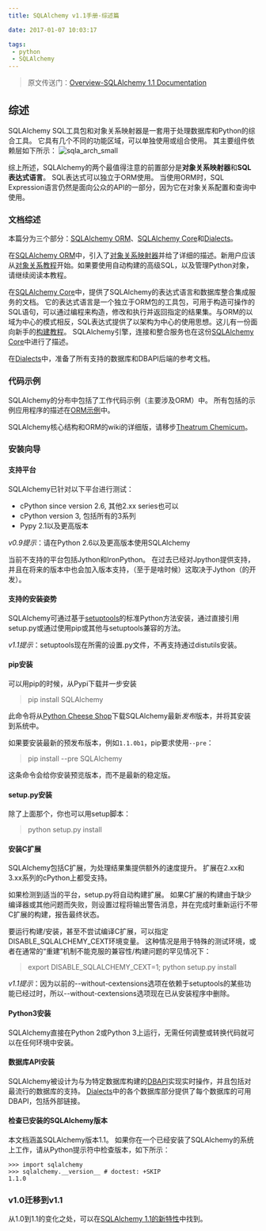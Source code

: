 ```yaml
---
title: SQLAlchemy v1.1手册-综述篇

date: 2017-01-07 10:03:17

tags:
 - python
 - SQLAlchemy
---
```


> 原文传送门：[Overview-SQLAlchemy 1.1 Documentation](http://docs.sqlalchemy.org/en/latest/intro.html)

## 综述

SQLAlchemy SQL工具包和对象关系映射器是一套用于处理数据库和Python的综合工具。 它具有几个不同的功能区域，可以单独使用或组合使用。 其主要组件依赖层如下所示：
![sqla_arch_small](http://docs.sqlalchemy.org/en/latest/_images/sqla_arch_small.png)

综上所述，SQLAlchemy的两个最值得注意的前置部分是**对象关系映射器**和**SQL表达式语言**。 SQL表达式可以独立于ORM使用。 当使用ORM时，SQL Expression语言仍然是面向公众的API的一部分，因为它在对象关系配置和查询中使用。

### 文档综述

本篇分为三个部分：[SQLAlchemy ORM](http://docs.sqlalchemy.org/en/latest/orm/index.html)、[SQLAlchemy Core](http://docs.sqlalchemy.org/en/latest/core/index.html)和[Dialects](http://docs.sqlalchemy.org/en/latest/dialects/index.html)。

在[SQLAlchemy ORM](http://docs.sqlalchemy.org/en/latest/orm/index.html)中，引入了[对象关系映射器](http://docs.sqlalchemy.org/en/latest/orm/tutorial.html)并给了详细的描述。新用户应该从[对象关系教程](http://docs.sqlalchemy.org/en/latest/orm/tutorial.html)开始。如果要使用自动构建的高级SQL，以及管理Python对象，请继续阅读本教程。

在[SQLAlchemy Core](http://docs.sqlalchemy.org/en/latest/core/index.html)中，提供了SQLAlchemy的表达式语言和数据库整合集成服务的文档。 它的表达式语言是一个独立于ORM包的工具包，可用于构造可操作的SQL语句，可以通过编程来构造，修改和执行并返回指定的结果集。与ORM的以域为中心的模式相反，SQL表达式提供了以架构为中心的使用思想。这儿有一份面向新手的[构建教程](http://docs.sqlalchemy.org/en/latest/core/tutorial.html)。 SQLAlchemy引擎，连接和整合服务也在这份[SQLAlchemy Core](http://docs.sqlalchemy.org/en/latest/core/index.html)中进行了描述。

在[Dialects](http://docs.sqlalchemy.org/en/latest/dialects/index.html)中，准备了所有支持的数据库和DBAPI后端的参考文档。

### 代码示例

SQLAlchemy的分布中包括了工作代码示例（主要涉及ORM）中。 所有包括的示例应用程序的描述在[ORM示例](http://docs.sqlalchemy.org/en/latest/orm/examples.html)中。

SQLAlchemy核心结构和ORM的wiki的详细版，请移步[Theatrum Chemicum](http://www.sqlalchemy.org/trac/wiki/UsageRecipes)。

### 安装向导

#### 支持平台

SQLAlchemy已针对以下平台进行测试：

 - cPython since version 2.6, 其他2.xx series也可以
 - cPython version 3, 包括所有的3系列
 - Pypy 2.1以及更高版本

*v0.9提示*：请在Python 2.6以及更高版本使用SQLAlchemy

当前不支持的平台包括Jython和IronPython。 在过去已经对Jpython提供支持，并且在将来的版本中也会加入版本支持，（至于是啥时候）这取决于Jython（的开发）。

#### 支持的安装姿势

SQLAlchemy可通过基于[setuptools](https://pypi.python.org/pypi/setuptools/)的标准Python方法安装，通过直接引用setup.py或通过使用pip或其他与setuptools兼容的方法。

*v1.1提示*：setuptools现在所需的设置.py文件，不再支持通过distutils安装。

#### pip安装

可以用pip的时候，从Pypi下载并一步安装

> pip install SQLAlchemy

此命令将从[Python Cheese Shop](http://pypi.python.org/pypi/SQLAlchemy)下载SQLAlchemy最新*发布*版本，并将其安装到系统中。

如果要安装最新的预发布版本，例如`1.1.0b1`，pip要求使用`--pre`：

>pip install --pre SQLAlchemy

这条命令会给你安装预览版本，而不是最新的稳定版。

#### setup.py安装

除了上面那个，你也可以用setup脚本：

>python setup.py install

#### 安装C扩展

SQLAlchemy包括C扩展，为处理结果集提供额外的速度提升。 扩展在2.xx和3.xx系列的cPython上都受支持。

如果检测到适当的平台，setup.py将自动构建扩展。 如果C扩展的构建由于缺少编译器或其他问题而失败，则设置过程将输出警告消息，并在完成时重新运行不带C扩展的构建，报告最终状态。

要运行构建/安装，甚至不尝试编译C扩展，可以指定DISABLE_SQLALCHEMY_CEXT环境变量。 这种情况是用于特殊的测试环境，或者在通常的“重建”机制不能克服的兼容性/构建问题的罕见情况下：

>export DISABLE_SQLALCHEMY_CEXT=1; python setup.py install

*v1.1提示*：因为以前的--without-cextensions选项在依赖于setuptools的某些功能已经过时，所以--without-cextensions选项现在已从安装程序中删除。

#### Python3安装

SQLAlchemy直接在Python 2或Python 3上运行，无需任何调整或转换代码就可以在任何环境中安装。

#### 数据库API安装

SQLAlchemy被设计为与为特定数据库构建的[DBAPI](http://docs.sqlalchemy.org/en/latest/glossary.html#term-dbapi)实现实时操作，并且包括对最流行的数据库的支持。 [Dialects](http://docs.sqlalchemy.org/en/latest/dialects/index.html)中的各个数据库部分提供了每个数据库的可用DBAPI，包括外部链接。

#### 检查已安装的SQLAlchemy版本

本文档涵盖SQLAlchemy版本1.1。 如果你在一个已经安装了SQLAlchemy的系统上工作，请从Python提示符中检查版本，如下所示：

```
>>> import sqlalchemy
>>> sqlalchemy.__version__ # doctest: +SKIP
1.1.0
```

### v1.0迁移到v1.1

从1.0到1.1的变化之处，可以在[SQLAlchemy 1.1的新特性](http://docs.sqlalchemy.org/en/latest/changelog/migration_11.html)中找到。